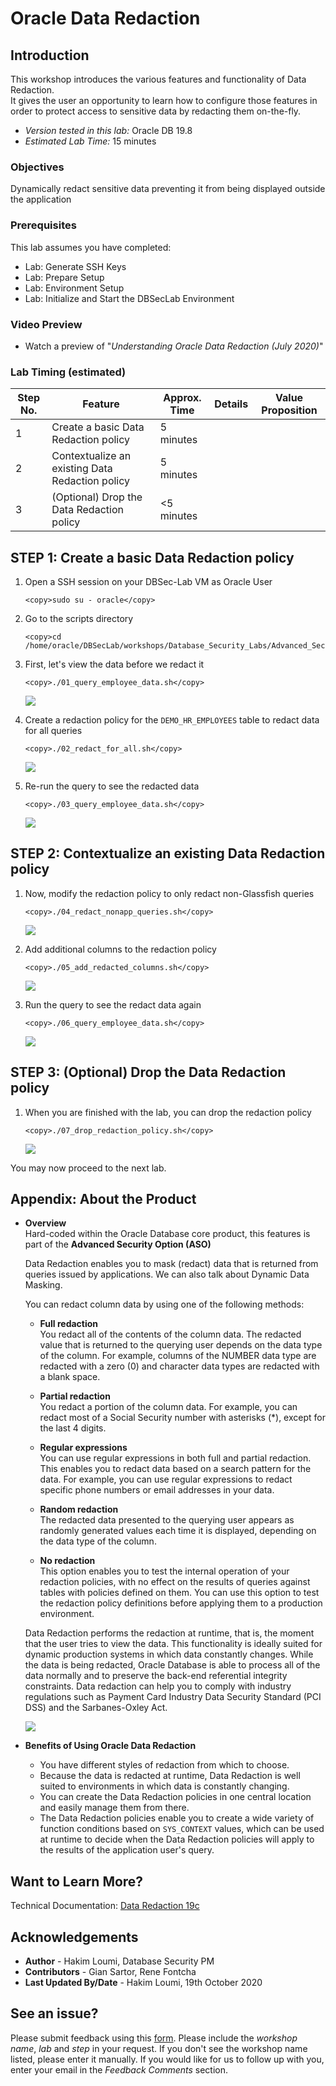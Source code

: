 # Oracle Data Redaction

## Introduction
This workshop introduces the various features and functionality of Data Redaction.<br>
It gives the user an opportunity to learn how to configure those features in order to protect access to sensitive data by redacting them on-the-fly.

- *Version tested in this lab:* Oracle DB 19.8
- *Estimated Lab Time:* 15 minutes

### Objectives
Dynamically redact sensitive data preventing it from being displayed outside the application

### Prerequisites
This lab assumes you have completed:
   - Lab: Generate SSH Keys
   - Lab: Prepare Setup
   - Lab: Environment Setup
   - Lab: Initialize and Start the DBSecLab Environment

### Video Preview
- Watch a preview of "*Understanding Oracle Data Redaction (July 2020)*" [](youtube:ssy6Hov-MAs)

### Lab Timing (estimated)
| Step No. | Feature | Approx. Time | Details | Value Proposition |
|--|------------------------------------------------------------|-------------|--------------------|-------------------|
| 1 | Create a basic Data Redaction policy | 5 minutes |||
| 2 | Contextualize an existing Data Redaction policy | 5 minutes |||
| 3 | (Optional) Drop the Data Redaction policy | <5 minutes |||

## **STEP 1**: Create a basic Data Redaction policy

1. Open a SSH session on your DBSec-Lab VM as Oracle User

      ````
      <copy>sudo su - oracle</copy>
      ````

2. Go to the scripts directory

      ````
      <copy>cd /home/oracle/DBSecLab/workshops/Database_Security_Labs/Advanced_Security/Data_Redaction/Redact_EMPLOYEESEARCH_Data</copy>
      ````

3. First, let's view the data before we redact it

      ````
      <copy>./01_query_employee_data.sh</copy>
      ````

    ![](./images/dr-001.png)

4. Create a redaction policy for the `DEMO_HR_EMPLOYEES` table to redact data for all queries

      ````
      <copy>./02_redact_for_all.sh</copy>
      ````

   ![](./images/dr-002.png)

5. Re-run the query to see the redacted data

      ````
      <copy>./03_query_employee_data.sh</copy>
      ````

   ![](./images/dr-003.png)

## **STEP 2**: Contextualize an existing Data Redaction policy

1. Now, modify the redaction policy to only redact non-Glassfish queries

      ````
      <copy>./04_redact_nonapp_queries.sh</copy>
      ````

   ![](./images/dr-004.png)

2. Add additional columns to the redaction policy

      ````
      <copy>./05_add_redacted_columns.sh</copy>
      ````

   ![](./images/dr-005.png)

3. Run the query to see the redact data again

      ````
      <copy>./06_query_employee_data.sh</copy>
      ````

   ![](./images/dr-006.png)

## **STEP 3**: (Optional) Drop the Data Redaction policy

1. When you are finished with the lab, you can drop the redaction policy

      ````
      <copy>./07_drop_redaction_policy.sh</copy>
      ````

   ![](./images/dr-007.png)

You may now proceed to the next lab.

## **Appendix**: About the Product
- **Overview**<br>
    Hard-coded within the Oracle Database core product, this features is part of the **Advanced Security Option (ASO)**

    Data Redaction enables you to mask (redact) data that is returned from queries issued by applications. We can also talk about Dynamic Data Masking.

    You can redact column data by using one of the following methods:

    - **Full redaction**<br>
    You redact all of the contents of the column data. The redacted value that is returned to the querying user depends on the data type of the column. For example, columns of the NUMBER data type are redacted with a zero (0) and character data types are redacted with a blank space.

    - **Partial redaction**<br>
    You redact a portion of the column data. For example, you can redact most of a Social Security number with asterisks (*), except for the last 4 digits.

    - **Regular expressions**<br>
    You can use regular expressions in both full and partial redaction. This enables you to redact data based on a search pattern for the data. For example, you can use regular expressions to redact specific phone numbers or email addresses in your data.

    - **Random redaction**<br>
    The redacted data presented to the querying user appears as randomly generated values each time it is displayed, depending on the data type of the column.

    - **No redaction**<br>
    This option enables you to test the internal operation of your redaction policies, with no effect on the results of queries against tables with policies defined on them. You can use this option to test the redaction policy definitions before applying them to a production environment.

    Data Redaction performs the redaction at runtime, that is, the moment that the user tries to view the data. This functionality is ideally suited for dynamic production systems in which data constantly changes. While the data is being redacted, Oracle Database is able to process all of the data normally and to preserve the back-end referential integrity constraints. Data redaction can help you to comply with industry regulations such as Payment Card Industry Data Security Standard (PCI DSS) and the Sarbanes-Oxley Act.

    ![](./images/aso-concept-dr.png)

- **Benefits of Using Oracle Data Redaction**
    - You have different styles of redaction from which to choose.
    - Because the data is redacted at runtime, Data Redaction is well suited to environments in which data is constantly changing.
    - You can create the Data Redaction policies in one central location and easily manage them from there.
    - The Data Redaction policies enable you to create a wide variety of function conditions based on `SYS_CONTEXT` values, which can be used at runtime to decide when the Data Redaction policies will apply to the results of the application user's query.

## Want to Learn More?
Technical Documentation: [Data Redaction 19c](https://docs.oracle.com/en/database/oracle/oracle-database/19/asoag/asopart1.html)

## Acknowledgements
- **Author** - Hakim Loumi, Database Security PM
- **Contributors** - Gian Sartor, Rene Fontcha
- **Last Updated By/Date** - Hakim Loumi, 19th October 2020

## See an issue?
Please submit feedback using this [form](https://apexapps.oracle.com/pls/apex/f?p=133:1:::::P1_FEEDBACK:1). Please include the *workshop name*, *lab* and *step* in your request.  If you don't see the workshop name listed, please enter it manually. If you would like for us to follow up with you, enter your email in the *Feedback Comments* section.
